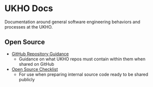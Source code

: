 # UKHO Docs

Documentation around general software engineering behaviors and processes at the UKHO.

## Open Source

- [GitHub Repository Guidance](docs/OpenGuidance/OpenGuidance.md)
  - Guidance on what UKHO repos must contain within them when shared on GitHub
- [Open Source Checklist](docs/OpenSourceGovernanceChecklist.md)
  - For use when preparing internal source code ready to be shared publicly